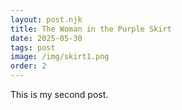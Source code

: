 ```yaml
---
layout: post.njk
title: The Woman in the Purple Skirt 
date: 2025-05-30
tags: post
image: /img/skirt1.png
order: 2
---
```


This is my second post.
